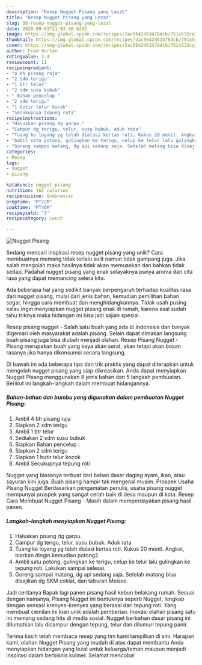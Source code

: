 ```yaml
---
description: "Resep Nugget Pisang yang Lezat"
title: "Resep Nugget Pisang yang Lezat"
slug: 38-resep-nugget-pisang-yang-lezat
date: 2020-09-01T21:03:10.629Z
image: https://img-global.cpcdn.com/recipes/2ac5642d63478dcb/751x532cq70/nugget-pisang-foto-resep-utama.jpg
thumbnail: https://img-global.cpcdn.com/recipes/2ac5642d63478dcb/751x532cq70/nugget-pisang-foto-resep-utama.jpg
cover: https://img-global.cpcdn.com/recipes/2ac5642d63478dcb/751x532cq70/nugget-pisang-foto-resep-utama.jpg
author: Fred Norton
ratingvalue: 3.4
reviewcount: 11
recipeingredient:
- "4 bh pisang raja"
- "2 sdm terigu"
- "1 btr telur"
- "2 sdm susu bubuk"
- " Bahan pencelup "
- "2 sdm terigu"
- "1 butir telur kocok"
- "Secukupnya tepung roti"
recipeinstructions:
- "Haluskan pisang dg garpu."
- "Campur dg terigu, telur, susu bubuk. Aduk rata"
- "Tuang ke loyang yg telah dialasi kertas roti. Kukus 20 menit. Angkat, biarkan dingin kemudian potong2."
- "Ambil satu potong, gulingkan ke terigu, celup ke telur lalu gulingkan ke tepung roti. Lakukan sampai selesai."
- "Goreng sampai matang, dg api sedang saja. Setelah matang bisa disajikan dg SKM coklat, dan taburan Meises."
categories:
- Resep
tags:
- nugget
- pisang

katakunci: nugget pisang 
nutrition: 162 calories
recipecuisine: Indonesian
preptime: "PT22M"
cooktime: "PT46M"
recipeyield: "3"
recipecategory: Lunch

---
```



![Nugget Pisang](https://img-global.cpcdn.com/recipes/2ac5642d63478dcb/751x532cq70/nugget-pisang-foto-resep-utama.jpg)

Sedang mencari inspirasi resep nugget pisang yang unik? Cara membuatnya memang tidak terlalu sulit namun tidak gampang juga. Jika salah mengolah maka hasilnya tidak akan memuaskan dan bahkan tidak sedap. Padahal nugget pisang yang enak selayaknya punya aroma dan cita rasa yang dapat memancing selera kita.

Ada beberapa hal yang sedikit banyak berpengaruh terhadap kualitas rasa dari nugget pisang, mulai dari jenis bahan, kemudian pemilihan bahan segar, hingga cara membuat dan menghidangkannya. Tidak usah pusing kalau ingin menyiapkan nugget pisang enak di rumah, karena asal sudah tahu triknya maka hidangan ini bisa jadi sajian spesial.

Resep pisang nugget - Salah satu buah yang ada di Indonesia dan banyak digemari oleh masyarakat adalah pisang. Selain dapat dimakan langsung buah pisang juga bisa diubah menjadi olahan. Resep Pisang Nugget - Pisang merupakan buah yang kaya akan serat, akan tetapi akan bosan rasanya jika hanya dikonsumsi secara langsung.


Di bawah ini ada beberapa tips dan trik praktis yang dapat diterapkan untuk mengolah nugget pisang yang siap dikreasikan. Anda dapat menyiapkan Nugget Pisang menggunakan 8 jenis bahan dan 5 langkah pembuatan. Berikut ini langkah-langkah dalam membuat hidangannya.

<!--inarticleads1-->

##### Bahan-bahan dan bumbu yang digunakan dalam pembuatan Nugget Pisang:

1. Ambil 4 bh pisang raja
1. Siapkan 2 sdm terigu
1. Ambil 1 btr telur
1. Sediakan 2 sdm susu bubuk
1. Siapkan  Bahan pencelup :
1. Siapkan 2 sdm terigu
1. Siapkan 1 butir telur kocok
1. Ambil Secukupnya tepung roti


Nugget yang biasanya terbuat dari bahan dasar daging ayam, ikan, atau sayuran kini juga. Buah pisang hampir tak mengenal musim. Prospek Usaha Pisang Nugget Berdasarkan pengamatan penulis, usaha pisang nugget mempunyai prospek yang sangat cerah baik di desa maupun di kota. Resep Cara Membuat Nugget Pisang - Masih dalam memperdayakan pisang hasil panen. 

<!--inarticleads2-->

##### Langkah-langkah menyiapkan Nugget Pisang:

1. Haluskan pisang dg garpu.
1. Campur dg terigu, telur, susu bubuk. Aduk rata
1. Tuang ke loyang yg telah dialasi kertas roti. Kukus 20 menit. Angkat, biarkan dingin kemudian potong2.
1. Ambil satu potong, gulingkan ke terigu, celup ke telur lalu gulingkan ke tepung roti. Lakukan sampai selesai.
1. Goreng sampai matang, dg api sedang saja. Setelah matang bisa disajikan dg SKM coklat, dan taburan Meises.


Jadi ceritanya Bapak lagi panen pisang hasil kebun belakang rumah. Sesuai dengan namanya, Pisang Nugget ini bentuknya seperti Nugget, lengkap dengan sensasi krenyes-krenyes yang berasal dari tepung roti. Yang membuat cemilan ini kian unik adalah pemberian. Inovasi olahan pisang satu ini memang sedang hits di media sosial. Nugget berbahan dasar pisang ini dilumatkan lalu dicampur dengan tepung, telur dan dilumuri tepung panir. 

Terima kasih telah membaca resep yang tim kami tampilkan di sini. Harapan kami, olahan Nugget Pisang yang mudah di atas dapat membantu Anda menyiapkan hidangan yang lezat untuk keluarga/teman maupun menjadi inspirasi dalam berbisnis kuliner. Selamat mencoba!

